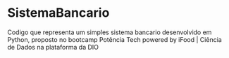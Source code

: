 # SistemaBancario
Codigo que representa um simples sistema bancario desenvolvido em Python, proposto no bootcamp Potência Tech powered by iFood | Ciência de Dados na plataforma da DIO
